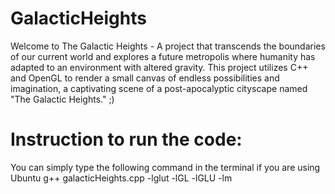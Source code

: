 # GalacticHeights

Welcome to The Galactic Heights - A project that transcends the boundaries of our current world and explores a future metropolis where humanity has adapted to an environment with altered gravity. This project utilizes C++ and OpenGL to render a small canvas of endless possibilities and imagination, a captivating scene of a post-apocalyptic cityscape named "The Galactic Heights." ;)


# Instruction to run the code:

You can simply type the following command in the terminal if you are using Ubuntu 
g++ galacticHeights.cpp -lglut -lGL -lGLU -lm
